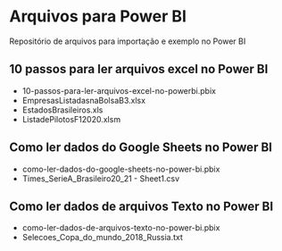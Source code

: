 # Arquivos para Power BI
Repositório de arquivos para importação e exemplo no Power BI

## 10 passos para ler arquivos excel no Power BI

<ul>
<li>10-passos-para-ler-arquivos-excel-no-powerbi.pbix</li>
<li>EmpresasListadasnaBolsaB3.xlsx</li>
<li>EstadosBrasileiros.xls</li>
<li>ListadePilotosF12020.xlsm</li>
</ul>
  
## Como ler dados do Google Sheets no Power BI

<ul>
<li>como-ler-dados-do-google-sheets-no-power-bi.pbix</li>
<li>Times_SerieA_Brasileiro20_21 - Sheet1.csv</li>
</ul>

## Como ler dados de arquivos Texto no Power BI

<ul>
<li>como-ler-dados-de-arquivos-texto-no-power-bi.pbix</li>
<li>Selecoes_Copa_do_mundo_2018_Russia.txt</li>
</ul>
